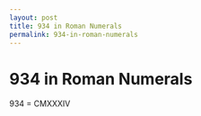 ```yaml
---
layout: post
title: 934 in Roman Numerals
permalink: 934-in-roman-numerals
---
```


# 934 in Roman Numerals

934 = CMXXXIV
